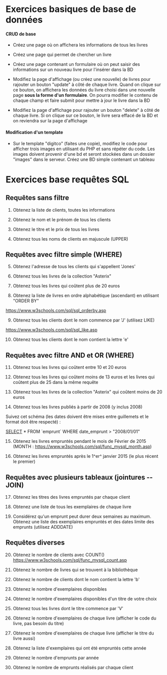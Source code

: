 # Exercices basiques de base de données

#### CRUD de base

-   Créez une page où on affichera les informations de tous les livres

-   Créez une page qui permet de chercher un livre

-   Créez une page contenant un formulaire où on peut saisir des
    informations sur un nouveau livre pour l\'insérer dans la BD

-   Modifiez la page d\'affichage (ou créez une nouvelle) de livres pour
    rajouter un bouton \"update\" à côté de chaque livre. Quand on
    clique sur ce bouton, on affichera les données du livre choisi dans
    une nouvelle page **sous la forme d\'un formulaire**. On pourra
    modifier le contenu de chaque champ et faire submit pour mettre à
    jour le livre dans la BD

-   Modifiez la page d\'affichage pour rajouter un bouton \"delete\" à
    côté de chaque livre. Si on clique sur ce bouton, le livre sera
    effacé de la BD et on reviendra sur la page d\'affichage

####  Modification d\'un template

-   Sur le template \"digitco\" (faites une copie), modifiez le code
    pour afficher trois images en utilisant du PHP et sans répéter du
    code. Les images doivent provenir d\'une bd et seront stockées dans
    un dossier \"images\" dans le serveur. Créez une BD simple contenant
    un tableau

# Exercices base requêtes SQL

## Requêtes sans filtre

1.  Obtenez la liste de clients, toutes les informations

2.  Obtenez le nom et le prénom de tous les clients

3.  Obtenez le titre et le prix de tous les livres

4.  Obtenez tous les noms de clients en majuscule (UPPER)

## Requêtes avec filtre simple (WHERE)

5.  Obtenez l\'adresse de tous les clients qui s\'appellent \'Jones\'

6.  Obtenez tous les livres de la collection \"Asterix\"

7.  Obtenez tous les livres qui coûtent plus de 20 euros

8.  Obtenez la liste de livres en ordre alphabétique (ascendant) en
    utilisant \"ORDER BY\"

<https://www.w3schools.com/sql/sql_orderby.asp>

9.  Obtenez tous les clients dont le nom commence par 'J' (utilisez
    LIKE)

<https://www.w3schools.com/sql/sql_like.asp>

10. Obtenez tous les clients dont le nom contient la lettre 'e'

## Requêtes avec filtre AND et OR (WHERE)

11. Obtenez tous les livres qui coûtent entre 10 et 20 euros

12. Obtenez tous les livres qui coûtent moins de 13 euros et les livres
    qui coûtent plus de 25 dans la même requête

13. Obtenez tous les livres de la collection \"Asterix\" qui coûtent
    moins de 20 euros

14. Obtenez tous les livres publiés à partir de 2008 (y inclus 2008)

Suivez cet schéma (les dates doivent être mises entre guillemets et le
format doit être respecté) :

[SELECT](http://localhost/phpmyadmin/url.php?url=https://dev.mysql.com/doc/refman/5.5/en/select.html)
\* FROM \`emprunt\` WHERE date_emprunt \> \"2008/01/01\"

15. Obtenez les livres empruntés pendant le mois de Février de 2015
    (MONTH : <https://www.w3schools.com/sql/func_mysql_month.asp>)

16. Obtenez les livres empruntés après le 1^er^ janvier 2015 (le plus
    récent le premier)

## Requêtes avec plusieurs tableaux (jointures -- JOIN)

17. Obtenez les titres des livres empruntés par chaque client

18. Obtenez une liste de tous les exemplaires de chaque livre

19. Considérez qu'un emprunt peut durer deux semaines au maximum.
    Obtenez une liste des exemplaires empruntés et des dates limite des
    emprunts (utilisez ADDDATE)

## Requêtes diverses

20. Obtenez le nombre de clients avec COUNT()
    <https://www.w3schools.com/sql/func_mysql_count.asp>

21. Obtenez le nombre de livres qui se trouvent à la bibliothèque

22. Obtenez le nombre de clients dont le nom contient la lettre 'b'

23. Obtenez le nombre d'exemplaires disponibles

24. Obtenez le nombre d'exemplaires disponibles d'un titre de votre
    choix

25. Obtenez tous les livres dont le titre commence par 'V'

26. Obtenez le nombre d'exemplaires de chaque livre (afficher le code du
    livre, pas besoin du titre)

27. Obtenez le nombre d'exemplaires de chaque livre (afficher le titre
    du livre aussi)

28. Obtenez la liste d'exemplaires qui ont été empruntés cette année

29. Obtenez le nombre d'emprunts par année

30. Obtenez le nombre de emprunts réalisés par chaque client
